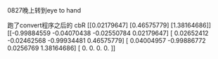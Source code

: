 0827晚上转到eye to hand

跑了convert程序之后的
cbR
[[0.02179647]
 [0.46575779]
 [1.38164686]]
[[-0.99884559 -0.04070438 -0.02550784  0.02179647]
 [ 0.02652412 -0.02462568 -0.99934481  0.46575779]
 [ 0.04004957 -0.99886772  0.0256769   1.38164686]
 [ 0.          0.          0.          0.        ]]